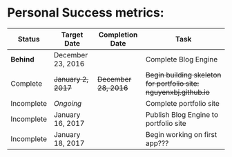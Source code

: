Personal Success metrics:
======
|Status|Target Date|Completion Date|Task|
|-------------|----------|------------|--------|
|**Behind**|December 23, 2016||Complete Blog Engine|
|Complete|~~January 2, 2017~~|~~December 28, 2016~~|~~Begin building skeleton for portfolio site: nguyenxbj.github.io~~|
|Incomplete|*Ongoing*||Complete portfolio site|
|Incomplete|January 16, 2017||Publish Blog Engine to portfolio site|
|Incomplete|January 18, 2017||Begin working on first app???|
